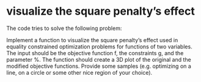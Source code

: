 # visualize the square penalty’s effect

The code tries to solve the following problem:

Implement a function to visualize the square penalty’s effect used in equality constrained
optimization problems for functions of two variables. The input should be the objective
function f, the constraints g, and the parameter %. The function should create a 3D plot of
the original and the modified objective functions. Provide some samples (e.g. optimizing on
a line, on a circle or some other nice region of your choice).